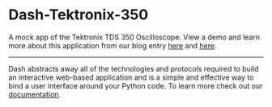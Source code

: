 # Dash-Tektronix-350

A mock app of the Tektronix TDS 350 Oscilloscope. View a demo and learn more about this application from our blog entry [here](https://www.dashdaq.io/tektronix-function-generator) and [here](https://www.dashdaq.io/oscilloscope-logging).


---

Dash abstracts away all of the technologies and protocols required to build an interactive web-based application and is a simple and effective way to bind a user interface around your Python code. To learn more check out our [documentation](https://dash.plot.ly/).